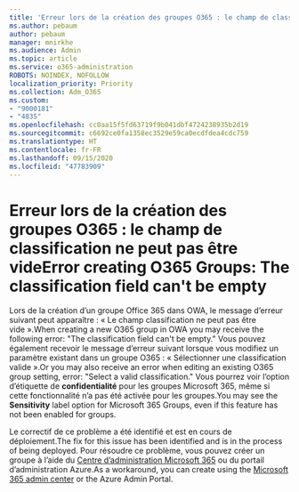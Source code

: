 ```yaml
---
title: 'Erreur lors de la création des groupes O365 : le champ de classification ne peut pas être vide'
ms.author: pebaum
author: pebaum
manager: mnirkhe
ms.audience: Admin
ms.topic: article
ms.service: o365-administration
ROBOTS: NOINDEX, NOFOLLOW
localization_priority: Priority
ms.collection: Adm_O365
ms.custom:
- "9000181"
- "4835"
ms.openlocfilehash: cc0aa15f5fd63719f9b041dbf4724238935b2d19
ms.sourcegitcommit: c6692ce0fa1358ec3529e59ca0ecdfdea4cdc759
ms.translationtype: HT
ms.contentlocale: fr-FR
ms.lasthandoff: 09/15/2020
ms.locfileid: "47783909"
---
```

# <a name="error-creating-o365-groups-the-classification-field-cant-be-empty"></a><span data-ttu-id="9d521-102">Erreur lors de la création des groupes O365 : le champ de classification ne peut pas être vide</span><span class="sxs-lookup"><span data-stu-id="9d521-102">Error creating O365 Groups: The classification field can't be empty</span></span>

<span data-ttu-id="9d521-103">Lors de la création d’un groupe Office 365 dans OWA, le message d’erreur suivant peut apparaître : « Le champ classification ne peut pas être vide ».</span><span class="sxs-lookup"><span data-stu-id="9d521-103">When creating a new O365 group in OWA you may receive the following error: "The classification field can't be empty."</span></span>  <span data-ttu-id="9d521-104">Vous pouvez également recevoir le message d’erreur suivant lorsque vous modifiez un paramètre existant dans un groupe O365 : « Sélectionner une classification valide ».</span><span class="sxs-lookup"><span data-stu-id="9d521-104">Or you may also receive an error when editing an existing O365 group setting, error: "Select a valid classification."</span></span>   <span data-ttu-id="9d521-105">Vous pourrez voir l’option d’étiquette de **confidentialité** pour les groupes Microsoft 365, même si cette fonctionnalité n’a pas été activée pour les groupes.</span><span class="sxs-lookup"><span data-stu-id="9d521-105">You may see the **Sensitivity** label option for Microsoft 365 Groups, even if this feature has not been enabled for groups.</span></span>

<span data-ttu-id="9d521-106">Le correctif de ce problème a été identifié et est en cours de déploiement.</span><span class="sxs-lookup"><span data-stu-id="9d521-106">The fix for this issue has been identified and is in the process of being deployed.</span></span>  <span data-ttu-id="9d521-107">Pour résoudre ce problème, vous pouvez créer un groupe à l’aide du [Centre d’administration Microsoft 365](https://docs.microsoft.com/microsoft-365/admin/create-groups/create-groups?view=o365-worldwide) ou du portail d’administration Azure.</span><span class="sxs-lookup"><span data-stu-id="9d521-107">As a workaround, you can create using the [Microsoft 365 admin center](https://docs.microsoft.com/microsoft-365/admin/create-groups/create-groups?view=o365-worldwide) or the Azure Admin Portal.</span></span>
